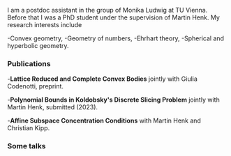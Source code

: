 
I am a postdoc assistant in the group of Monika Ludwig at TU Vienna. Before that I was a PhD student under the supervision of Martin Henk. My research interests include

-Convex geometry,
-Geometry of numbers,
-Ehrhart theory,
-Spherical and hyperbolic geometry.

### Publications

-**Lattice Reduced and Complete Convex Bodies**
jointly with Giulia Codenotti, 
preprint.

-**Polynomial Bounds in Koldobsky's Discrete Slicing Problem**
jointly with Martin Henk, 
submitted (2023).

-**Affine Subspace Concentration Conditions**
with Martin Henk and Christian Kipp.

### Some talks


